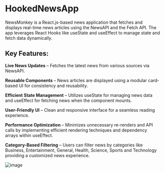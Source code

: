 # HookedNewsApp
NewsMonkey is a React.js-based news application that fetches and displays real-time news articles using the NewsAPI and the Fetch API. The app leverages React Hooks like useState and useEffect to manage state and fetch data dynamically.

## Key Features:
**Live News Updates** – Fetches the latest news from various sources via NewsAPI.

**Reusable Components** – News articles are displayed using a modular card-based UI for consistency and reusability.

**Efficient State Management** – Utilizes useState for managing news data and useEffect for fetching news when the component mounts.

**User-Friendly UI** – Clean and responsive interface for a seamless reading experience.

**Performance Optimization** – Minimizes unnecessary re-renders and API calls by implementing efficient rendering techniques and dependency arrays within useEffect.

**Category-Based Filtering** –  Users can filter news by categories like Business, Entertainment, General, Health, Science, Sports and Technology providing a customized news experience.

![image](https://github.com/user-attachments/assets/437b467e-15ce-4e77-933e-3650337b5f55)


